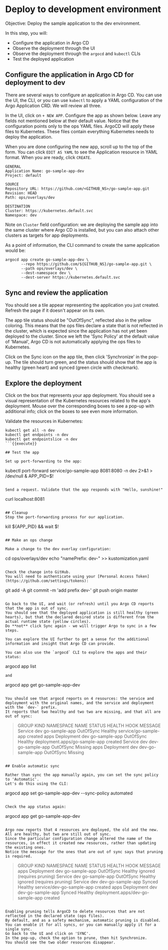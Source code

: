 # Deploy to development environment

Objective:
Deploy the sample application to the dev environment.

In this step, you will:
* Configure the application in Argo CD
* Observe the deployment through the UI
* Observe the deployment through the `argocd` and `kubectl` CLIs
* Test the deployed application

## Configure the application in Argo CD for deployment to dev

There are several ways to configure an application in Argo CD. 
You can use the UI, the CLI, or you can use `kubectl` to apply a YAML configuration of the Argo Application CRD. 
We will review all three.

In the UI, click on `+ NEW APP`. Configure the app as shown below.
Leave any fields not mentioned below at their default value. 
Notice that the configuration points only to the ops YAML files. 
ArgoCD will apply these files to Kubernetes. 
These files contain everything Kubernetes needs to deploy the application.

When you are done configuring the new app, scroll up to the top of the form. 
You can click `EDIT AS YAML` to see the Application resource in YAML format. 
When you are ready, click `CREATE`.

```
GENERAL
Application Name: go-sample-app-dev
Project: default

SOURCE
Repository URL: https://github.com/<GITHUB_NS>/go-sample-app.git  
Revision: HEAD
Path: ops/overlays/dev

DESTINATION
Cluster: https://kubernetes.default.svc
Namespace: dev
```
Note on `Cluster` field configuration: we are deploying the sample app into the same cluster where Argo CD is installed, but you can also attach other clusters as targets for app deployments.

As a point of information, the CLI command to create the same application would be:
```
argocd app create go-sample-app-dev \
       --repo https://github.com/${GITHUB_NS}/go-sample-app.git \
       --path ops/overlays/dev \
       --dest-namespace dev \
       --dest-server https://kubernetes.default.svc
```

## Sync and review the application

You should see a tile appear representing the application you just created. 
Refresh the page if it doesn't appear on its own.

The app tile status should be "OutOfSync", reflected also in the yellow coloring. 
This means that the ops files declare a state that is not reflected in the cluster, which is expected since the application has not yet been deployed to the cluster. 
Since we left the 'Sync Policy' at the default value of 'Manual', Argo CD is not automatically applying the ops files to Kubernetes.

Click on the Sync icon on the app tile, then click 'Synchronize' in the pop-up. 
The tile should turn green, and the status should show that the app is healthy (green heart) and synced (green circle with checkmark).

## Explore the deployment

Click on the box that represents your app deployment. 
You should see a visual representation of the Kubernetes resources related to the app's deployment. 
Mouse over the corresponding boxes to see a pop-up with additional info; click on the boxes to see even more information.

Validate the resources in Kubernetes:
```
kubectl get all -n dev
kubectl get endpoints -n dev
kubectl get endpointslice -n dev
```{{execute}}

## Test the app

Set up port-forwarding to the app:

```
kubectl port-forward service/go-sample-app 8081:8080 -n dev 2>&1 > /dev/null &
APP_PID=$!
```{{execute}}

Send a request. Validate that the app responds with "Hello, sunshine!"

```
curl localhost:8081
```{{execute}}

## Cleanup
Stop the port-forwarding process for our application.

```
kill ${APP_PID} && wait $!
```{{execute}}

## Make an ops change

Make a change to the dev overlay configuration:
```
cd ops/overlays/dev
echo "namePrefix: dev-" >> kustomization.yaml
```{{execute}}

Check the change into GitHub. 
You will need to authenticate using your [Personal Access Token](https://github.com/settings/tokens):

```
git add -A
git commit -m 'add prefix dev-'
git push origin master
```{{execute}}

Go back to the UI, and wait (or refresh) until you Argo CD reports that the app is out of sync. 
You should see that the deployed application is still healthy (green hearts), but that the declared desired state is different from the actual runtime state (yellow circles). 
Do **not** click Sync again - we will trigger Argo to sync in a few steps.

You can explore the UI further to get a sense for the additional information and insight that Argo CD can provide.

You can also use the `argocd` CLI to explore the apps and their status:
```
argocd app list
```{{execute}}
and
```
argocd app get go-sample-app-dev
```{{execute}}

You should see that argocd reports on 4 resources: the service and deployment with the original names, and the service and deployment with the `dev-` prefix. 
It reports that two healthy and two two are missing, and that all are out of sync:

```
> GROUP  KIND        NAMESPACE  NAME               STATUS     HEALTH   HOOK  MESSAGE
>        Service     dev        go-sample-app      OutOfSync  Healthy        service/go-sample-app created
> apps   Deployment  dev        go-sample-app      OutOfSync  Healthy        deployment.apps/go-sample-app created
>        Service     dev        dev-go-sample-app  OutOfSync  Missing
> apps   Deployment  dev        dev-go-sample-app  OutOfSync  Missing

```

## Enable automatic sync

Rather than sync the app manually again, you can set the sync policy to 'Automatic'. 
Let's do this using the CLI:

```
argocd app set go-sample-app-dev --sync-policy automated
```{{execute}}

Check the app status again:

```
argocd app get go-sample-app-dev
```{{execute}}

Argo now reports that 4 resources are deployed, the old and the new. 
All are healthy, but two are still out of sync. 
Since the particular configuration change altered the name of the resources, in effect it created new resources, rather than updating the existing ones. 
Notice the message for the ones that are out of sync says that pruning is required. 

```
> GROUP  KIND        NAMESPACE  NAME               STATUS     HEALTH   HOOK  MESSAGE
> apps   Deployment  dev        go-sample-app      OutOfSync  Healthy        ignored (requires pruning)
>        Service     dev        go-sample-app      OutOfSync  Healthy        ignored (requires pruning)
>        Service     dev        dev-go-sample-app  Synced     Healthy        service/dev-go-sample-app created
> apps   Deployment  dev        dev-go-sample-app  Synced     Healthy        deployment.apps/dev-go-sample-app created
```

Enabling pruning tells ArgoCD to delete resources that are not reflected in the declared state (ops files). 
By default, and as a safety mechanism, automatic pruning is disabled. 
You can enable it for all syncs, or you can manually apply it for a single sync. 
Go back to the UI and click on 'SYNC'. 
In the pop-up, check the option to prune, then hit Synchronize. 
You should see the two older resources disappear.
